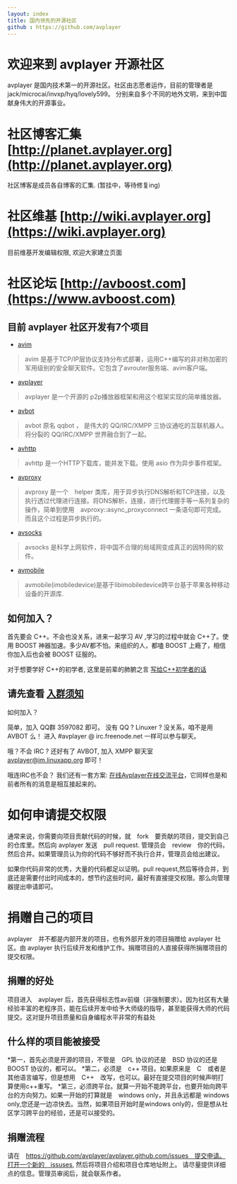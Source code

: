 ```yaml
---
layout: index
title: 国内领先的开源社区
github : https://github.com/avplayer
---
```


欢迎来到 avplayer 开源社区
===

avplayer 是国内技术第一的开源社区。社区由志愿者运作，目前的管理者是 jack/microcai/invxp/hyq/lovely599。
分别来自多个不同的地外文明，来到中国献身伟大的开源事业。

# 社区博客汇集 [http://planet.avplayer.org](http://planet.avplayer.org)

社区博客是成员各自博客的汇集. (暂挂中，等待修复ing)

# 社区维基 [http://wiki.avplayer.org](https://wiki.avplayer.org)

目前维基开发编辑权限, 欢迎大家建立页面

# 社区论坛 [http://avboost.com](https://www.avboost.com)

## 目前 avplayer 社区开发有7个项目

+ [avim](/avim)
>	avim 是基于TCP/IP层协议支持分布式部署，运用C++编写的非对称加密的军用级别的安全聊天软件。它包含了avrouter服务端、avim客户端。

+ [avplayer](http://avplayer.avplayer.org)
>	avplayer 是一个开源的 p2p播放器框架和用这个框架实现的简单播放器。

+ [avbot](http://qqbot.avplayer.org)
>	avbot 原名 qqbot ， 是伟大的 QQ/IRC/XMPP 三协议通吃的互联机器人。将分裂的 QQ/IRC/XMPP 世界融合到了一起。

+ [avhttp](/avhttp.html)
>	avhttp 是一个HTTP下载库，能并发下载。使用 asio 作为异步事件框架。
>

+ [avproxy](https://github.com/avplayer/avproxy)
>	avproxy 是一个　helper 类库，用于异步执行DNS解析和TCP连接，以及执行透过代理进行连接。将DNS解析，连接，进行代理握手等一系列复杂的操作，简单到使用　avproxy::async_proxyconnect 一条语句即可完成。而且这个过程是异步执行的。

+ [avsocks](/avsocks.html)
>	avsocks 是科学上网软件，将中国不合理的局域网变成真正的因特网的软件。

+ [avmobile](https://github.com/avplayer/avmobile)
> avmobile(imobiledevice)是基于libimobiledevice跨平台基于苹果各种移动设备的开源库.

## 如何加入？


首先要会 C++。不会也没关系，进来一起学习 AV ,学习的过程中就会 C++了。使用 BOOST 神器加速。多少AV都不怕。来组织的人，都嗑 BOOST 上瘾了，相信你加入后也会被 BOOST 征服的。

对于想要学好 C++的初学者, 这里是前辈的肺腑之言 [写给C++初学者的话](http://avboost.com/t/c/257) 


## 请先查看 <span class="hightlightnode" > [入群须知](/newbeefaq.html) </span>

如何加入？

简单，加入 QQ群 3597082 即可。 没有 QQ ? Linuxer ? 没关系，咱不是用 AVBOT 么！ 进入 \#avplayer @ irc.freenode.net 一样可以参与聊天。

哦？不会 IRC ? 还好有了 AVBOT, 加入 XMPP 聊天室 avplayer@im.linuxapp.org 即可！

哦连IRC也不会？ 我们还有一套方案: [在线Avplayer在线交流平台](https://avlog.avplayer.org/client.html)，它同样也是和前者所有的消息是相互接起来的。

# 如何申请提交权限

通常来说，你需要向项目贡献代码的时候，就　fork　要贡献的项目，提交到自己的仓库里。然后向 avplayer 发送　pull request. 管理员会　review　你的代码，然后合并。如果管理员认为你的代码不够好而不执行合并，管理员会给出建议。

如果你代码非常的优秀，大量的代码都足以证明。pull request,然后等待合并，到底还是需要付出时间成本的，想节约这些时间，最好有直接提交权限。那么向管理器提出申请即可。

# 捐赠自己的项目

avplayer　并不都是内部开发的项目，也有外部开发的项目捐赠给 avplayer 社区。由 avplayer 执行后续开发和维护工作。捐赠项目的人直接获得所捐赠项目的提交权限。

## 捐赠的好处

项目进入　avplayer 后，首先获得标志性av前缀（非强制要求）。因为社区有大量经验丰富的老程序员，能在后续开发中给予大师级的指导，甚至能获得大师的代码提交。这对提升项目质量和自身编程水平非常的有益处

## 什么样的项目能被接受


*第一，首先必须是开源的项目，不管是　GPL 协议的还是　BSD  协议的还是　BOOST 协议的，都可以。
*第二，必须是　c++ 项目。如果原来是　C　或者是其他语言编写，但是想用　C++　改写，也可以。最好在提交项目的时候声明打算使用c++重写。
*第三，必须跨平台。就算一开始不能跨平台，也要开始向跨平台的方向努力。如果一开始的打算就是　windows only，并且永远都是 windows only,您还是一边凉快去。当然，如果项目开始时是windows only的，但是想从社区学习跨平台的经验，还是可以接受的。

## 捐赠流程

请在　https://github.com/avplayer/avplayer.github.com/issues　提交申请。打开一个新的　issuses, 然后将项目介绍和项目仓库地址附上。
请尽量提供详细点的信息。管理员审阅后，就会联系作者。






